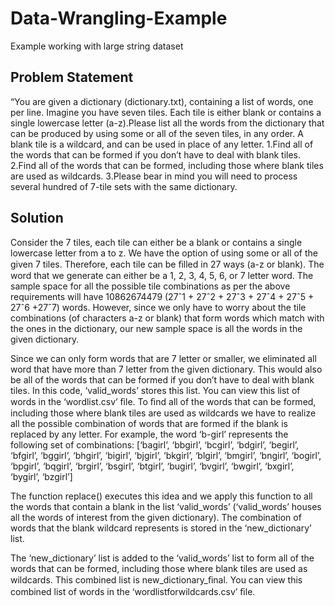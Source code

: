 # Data-Wrangling-Example
Example working with large string dataset

## Problem Statement
“You are given a dictionary (dictionary.txt), containing a list of words, one per line. Imagine you
have seven tiles. Each tile is either blank or contains a single lowercase letter (a-z).Please list all
the words from the dictionary that can be produced by using some or all of the seven tiles, in any
order. A blank tile is a wildcard, and can be used in place of any letter.
  1.Find all of the words that can be formed if you don’t have to deal with blank tiles.
  2.Find all of the words that can be formed, including those where blank tiles are used as
wildcards.
  3.Please bear in mind you will need to process several hundred of 7-tile sets with the same
dictionary.

## Solution
Consider the 7 tiles, each tile can either be a blank or contains a single lowercase letter from a to
z. We have the option of using some or all of the given 7 tiles. Therefore, each tile can be ﬁlled in
27 ways (a-z or blank). The word that we generate can either be a 1, 2, 3, 4, 5, 6, or 7 letter word.
The sample space for all the possible tile combinations as per the above requirements will have
10862674479 (27ˆ1 + 27ˆ2 + 27ˆ3 + 27ˆ4 + 27ˆ5 + 27ˆ6 +27ˆ7) words.
However, since we only have to worry about the tile combinations (of characters a-z or blank)
that form words which match with the ones in the dictionary, our new sample space is all the
words in the given dictionary.

Since we can only form words that are 7 letter or smaller, we eliminated all word that have
more than 7 letter from the given dictionary. This would also be all of the words that can be
formed if you don’t have to deal with blank tiles. In this code, ‘valid_words’ stores this list. You
can view this list of words in the ‘wordlist.csv’ ﬁle.
To ﬁnd all of the words that can be formed, including those where blank tiles are used as
wildcards we have to realize all the possible combination of words that are formed if the blank is
replaced by any letter. For example, the word ‘b-girl’ represents the following set of combinations:
[‘bagirl’, ‘bbgirl’, ‘bcgirl’, ‘bdgirl’, ‘begirl’, ‘bfgirl’, ‘bggirl’, ‘bhgirl’, ‘bigirl’, ‘bjgirl’, ‘bkgirl’, ‘blgirl’,
‘bmgirl’, ‘bngirl’, ‘bogirl’, ‘bpgirl’, ‘bqgirl’, ‘brgirl’, ‘bsgirl’, ‘btgirl’, ‘bugirl’, ‘bvgirl’, ‘bwgirl’,
‘bxgirl’, ‘bygirl’, ‘bzgirl’]

The function replace() executes this idea and we apply this function to all the words that
contain a blank in the list ‘valid_words’ (‘valid_words’ houses all the words of interest from the
given dictionary). The combination of words that the blank wildcard represents is stored in the
‘new_dictionary’ list.

The ‘new_dictionary’ list is added to the ‘valid_words’ list to form all of the words that
can be formed, including those where blank tiles are used as wildcards. This combined list is
new_dictionary_ﬁnal. You can view this combined list of words in the ‘wordlistforwildcards.csv’
ﬁle.
